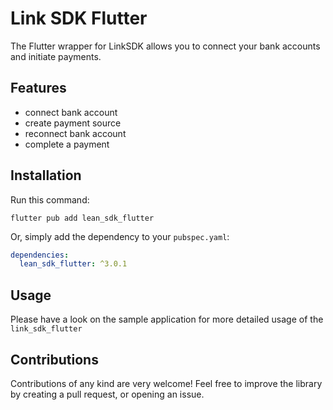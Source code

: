 # Link SDK Flutter
The Flutter wrapper for LinkSDK allows you to connect your bank accounts and initiate payments.

## Features

* connect bank account
* create payment source
* reconnect bank account
* complete a payment


## Installation


Run this command:
```shell
flutter pub add lean_sdk_flutter
```
Or, simply add the dependency to your `pubspec.yaml`:

```yaml
dependencies:
  lean_sdk_flutter: ^3.0.1
```

## Usage


Please have a look on the sample application for more detailed usage of the `link_sdk_flutter`

## Contributions

Contributions of any kind are very welcome! Feel free to improve the library by creating a pull request, or opening an issue.
